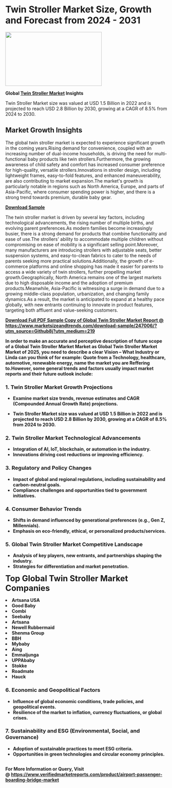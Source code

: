<H1>Twin Stroller Market Size, Growth and Forecast from 2024 - 2031</H1><img class="aligncenter size-medium wp-image-584254" src="https://thirdeyenews.in/wp-content/uploads/2024/09/Global-Market-Research-300x168.jpeg" alt="" width="300" height="168" /><p><strong>Global&nbsp;<a href="https://www.marketsizeandtrends.com/download-sample/247006/?utm_source=Github8j?utm_medium=219">Twin Stroller Market</a> Insights</strong></p><p>Twin Stroller Market size was valued at USD 1.5 Billion in 2022 and is projected to reach USD 2.8 Billion by 2030, growing at a CAGR of 8.5% from 2024 to 2030.</p><p><h2>Market Growth Insights</h2> <p>The global twin stroller market is expected to experience significant growth in the coming years.Rising demand for convenience, coupled with an increasing number of dual-income households, is driving the need for multi-functional baby products like twin strollers.Furthermore, the growing awareness of child safety and comfort has increased consumer preference for high-quality, versatile strollers.Innovations in stroller design, including lightweight frames, easy-to-fold features, and enhanced maneuverability, are also contributing to market expansion.The market's growth is particularly notable in regions such as North America, Europe, and parts of Asia-Pacific, where consumer spending power is higher, and there is a strong trend towards premium, durable baby gear.</p> <p><strong><a href="#">Download Sample</a></strong></p> <p>The twin stroller market is driven by several key factors, including technological advancements, the rising number of multiple births, and evolving parent preferences.As modern families become increasingly busier, there is a strong demand for products that combine functionality and ease of use.The strollers' ability to accommodate multiple children without compromising on ease of mobility is a significant selling point.Moreover, many manufacturers are introducing strollers with adjustable seats, better suspension systems, and easy-to-clean fabrics to cater to the needs of parents seeking more practical solutions.Additionally, the growth of e-commerce platforms and online shopping has made it easier for parents to access a wide variety of twin strollers, further propelling market growth.Geographically, North America remains one of the largest markets due to high disposable income and the adoption of premium products.Meanwhile, Asia-Pacific is witnessing a surge in demand due to a growing middle-class population, urbanization, and changing family dynamics.As a result, the market is anticipated to expand at a healthy pace globally, with new entrants continuing to innovate in product features, targeting both affluent and value-seeking customers.<p><strong><a href="#"></p><p><span class=""><strong>Download Full PDF Sample Copy of Global Twin Stroller Market Report</strong> @ <a href="https://www.marketsizeandtrends.com/download-sample/247006/?utm_source=Github8j?utm_medium=219" target="_blank">https://www.marketsizeandtrends.com/download-sample/247006/?utm_source=Github8j?utm_medium=219</a></span></p><p>In order to make an accurate and perceptive description of future scope of a Global&nbsp;Twin Stroller Market Market as Global&nbsp;Twin Stroller Market Market of 2025, you need to describe a clear Vision &ndash; What Industry or Linda can you think of for example: Quote from a Technology, healthcare, automotive, renewable energy, name the market you are Reffering to.However, some general trends and factors usually impact market reports and their future outlook include:</p><h3>1.&nbsp;<strong>Twin Stroller Market Growth Projections</strong></h3><ul><li>Examine market size trends, revenue estimates and CAGR (Compounded Annual Growth Rate) projections.</li><li><p>Twin Stroller Market size was valued at USD 1.5 Billion in 2022 and is projected to reach USD 2.8 Billion by 2030, growing at a CAGR of 8.5% from 2024 to 2030.</p></li></ul><h3>2.&nbsp;<strong>Twin Stroller Market Technological Advancements</strong></h3><ul><li>Integration of AI, IoT, blockchain, or automation in the industry.</li><li>Innovations driving cost reductions or improving efficiency.</li></ul><h3>3.&nbsp;<strong>Regulatory and Policy Changes</strong></h3><ul><li>Impact of global and regional regulations, including sustainability and carbon-neutral goals.</li><li>Compliance challenges and opportunities tied to government initiatives.</li></ul><h3>4.&nbsp;<strong>Consumer Behavior Trends</strong></h3><ul><li>Shifts in demand influenced by generational preferences (e.g., Gen Z, Millennials).</li><li>Emphasis on eco-friendly, ethical, or personalized products/services.</li></ul><h3>5.&nbsp;<strong>Global Twin Stroller Market Competitive Landscape</strong></h3><ul><li>Analysis of key players, new entrants, and partnerships shaping the industry.</li><li>Strategies for differentiation and market penetration.</li></ul><p data-pm-slice="1 1 []"><span style="color: inherit; font-family: inherit; font-size: 25px;">Top Global Twin Stroller Market Companies</span></p><div class="" data-test-id=""><p><li>Artsana USA</li><li> Good Baby</li><li> Combi</li><li> Seebaby</li><li> Artsana</li><li> Newell Rubbermaid</li><li> Shenma Group</li><li> BBH</li><li> Mybaby</li><li> Aing</li><li> Emmaljunga</li><li> UPPAbaby</li><li> Stokke</li><li> Roadmate</li><li> Hauck</li></p></div><h3>6.&nbsp;<strong>Economic and Geopolitical Factors</strong></h3><ul><li>Influence of global economic conditions, trade policies, and geopolitical events.</li><li>Resilience of the market to inflation, currency fluctuations, or global crises.</li></ul><h3>7.&nbsp;<strong>Sustainability and ESG (Environmental, Social, and Governance)</strong></h3><ul><li>Adoption of sustainable practices to meet ESG criteria.</li><li>Opportunities in green technologies and circular economy principles.</li></ul><h2><strong style="font-size: 14px;">For More Information or Query, Visit @&nbsp;</strong><a style="background-color: #ffffff; font-size: 14px;" href="https://www.marketsizeandtrends.com/report/twin-stroller-market/" target="_blank">https://www.verifiedmarketreports.com/product/airport-passenger-boarding-bridge-market</a></h2>